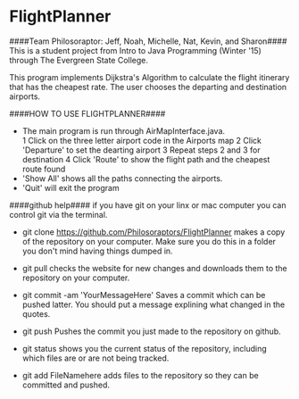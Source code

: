 # FlightPlanner #

####Team Philosoraptor: Jeff, Noah, Michelle, Nat, Kevin, and Sharon####
This is a student project from Intro to Java Programming (Winter '15) through The Evergreen State College.

This program implements Dijkstra's Algorithm to calculate the flight itinerary that has the cheapest rate. The user chooses the departing and destination airports. 
  
 ####HOW TO USE FLIGHTPLANNER####
  * The main program is run through AirMapInterface.java.  
    1 Click on the three letter airport code in the Airports map
    2 Click 'Departure' to set the dearting airport
    3 Repeat steps 2 and 3 for destination
    4 Click 'Route' to show the flight path and the cheapest route found
  * 'Show All' shows all the paths connecting the airports.
  * 'Quit' will exit the program

####github help####
if you have git on your linx or mac computer you can control git via the terminal.

 * git clone https://github.com/Philosoraptors/FlightPlanner
makes a copy of the repository on your computer. Make sure you do this in a folder you don't mind having things dumped in.

 * git pull 
checks the website for new changes and downloads them to the repository on your computer.

 * git commit -am 'YourMessageHere'
Saves a commit which can be pushed latter. You should put a message explining what changed in the quotes.

 * git push
Pushes the commit you just made to the repository on github.

 * git status
shows you the current status of the repository, including which files are or are not being tracked.

 * git add FileNamehere
adds files to the repository so they can be committed and pushed.
